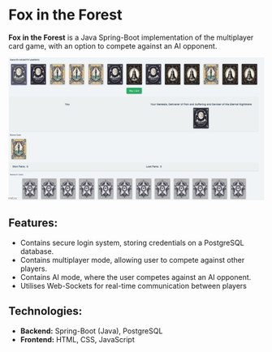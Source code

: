 # Fox in the Forest

**Fox in the Forest** is a Java Spring-Boot implementation of the multiplayer card game, with an option to compete against an AI opponent.

![Screenshot](src/main/resources/static/image.jpg)

## Features:
- Contains secure login system, storing credentials on a PostgreSQL database.
- Contains multiplayer mode, allowing user to compete against other players.
- Contains AI mode, where the user competes against an AI opponent.
- Utilises Web-Sockets for real-time communication between players

## Technologies:
- **Backend:** Spring-Boot (Java), PostgreSQL
- **Frontend:** HTML, CSS, JavaScript
